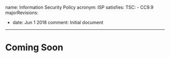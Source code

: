 name: Information Security Policy
acronym: ISP
satisfies:
  TSC:
    - CC9.9
majorRevisions:
  - date: Jun 1 2018
    comment: Initial document
---

# Coming Soon